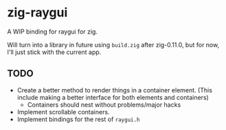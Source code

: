 # zig-raygui

A WIP binding for raygui for zig.

Will turn into a library in future using `build.zig` after zig-0.11.0, but for now, I'll just stick with the current app.

## TODO

* Create a better method to render things in a container element. (This include making a better interface for both elements and containers)
    * Containers should nest without problems/major hacks
* Implement scrollable containers.
* Implement bindings for the rest of `raygui.h`
